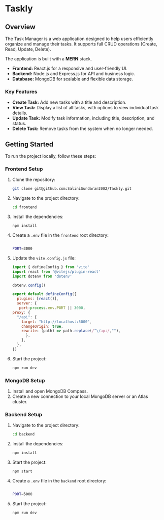 # Taskly

## Overview

The Task Manager is a web application designed to help users efficiently organize and manage their tasks. It supports full CRUD operations (Create, Read, Update, Delete).

The application is built with a **MERN** stack.

- **Frontend:** React.js for a responsive and user-friendly UI.
- **Backend:** Node.js and Express.js for API and business logic.
- **Database:** MongoDB for scalable and flexible data storage.

### Key Features

- **Create Task:** Add new tasks with a title and description.
- **View Task:** Display a list of all tasks, with options to view individual task details.
- **Update Task:** Modify task information, including title, description, and status.
- **Delete Task:** Remove tasks from the system when no longer needed.

## Getting Started

To run the project locally, follow these steps:

### Frontend Setup

1. Clone the repository:
    ```bash
    git clone git@github.com:SaliniSundaran2002/Taskly.git
    ```
2. Navigate to the project directory:
    ```bash
    cd frontend
    ```
3. Install the dependencies:
    ```bash
    npm install
    ```
4. Create a `.env` file in the `frontend` root directory:
    ```bash

    PORT=3000
    ```
5. Update the `vite.config.js` file:
    ```javascript
    import { defineConfig } from 'vite'
    import react from '@vitejs/plugin-react'
    import dotenv from 'dotenv'

    dotenv.config()

    export default defineConfig({
      plugins: [react()],
      server: {
       port:process.env.PORT || 3000, 
    proxy: {
      "/api": {
        target: "http://localhost:5000",
        changeOrigin: true,
        rewrite: (path) => path.replace(/^\/api/,""),
          },
        },
      },
    })
    ```
6. Start the project:
    ```bash
    npm run dev
    ```

### MongoDB Setup

1. Install and open MongoDB Compass.
2. Create a new connection to your local MongoDB server or an Atlas cluster.

### Backend Setup

1. Navigate to the project directory:
    ```bash
    cd backend
    ```
2. Install the dependencies:
    ```bash
    npm install
    ```
3. Start the project:
    ```bash
    npm start

4. Create a `.env` file in the `backend` root directory:
    ```bash

    PORT=5000
    ```
5. Start the project:
    ```bash
    npm run dev
    ```
    
